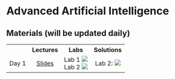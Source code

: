 # Advanced Artificial Intelligence

## Materials (will be updated daily)

<table>
  <tr>
    <th></th>
    <th><b>Lectures</b></th>
    <th><b>Labs</b></th>
    <th><b>Solutions</b></th>
  </tr>
  <tr>
    <td>Day 1</td>
    <td align="center"><a href="https://drive.google.com/file/d/1iKHG4bJRS4AQOpQjUeZN8Nlnn6Wq1TbD/view?usp=sharing">Slides</a></td>
    <td align="center">
      Lab 1 <a href="https://colab.research.google.com/drive/1ZVcPLTEnVLh4emltf31j0oefwB0Y0lgy?usp=sharing"><img src="https://colab.research.google.com/assets/colab-badge.svg"></a><br>
      Lab 2 <a href="https://colab.research.google.com/drive/1DM05xxA04dwOvfLNXn_25PJlzRh6kNP2?usp=sharing"><img src="https://colab.research.google.com/assets/colab-badge.svg"></a>
    </td>
    <td align="center">
     Lab 2: <a href=""><img src="https://colab.research.google.com/assets/colab-badge.svg"></a>
    </td>
  </tr>
</table>

